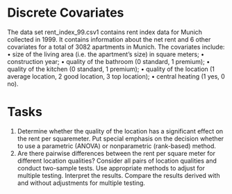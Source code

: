 # Discrete Covariates

The data set rent_index_99.csv1 contains rent index data for Munich collected in 1999. It contains information about the net rent and 6 other covariates for a total of 3082 apartments in Munich. The covariates include:
 • size of the living area (i.e. the apartment’s size) in square meters;
 • construction year;
 • quality of the bathroom (0 standard, 1 premium);
 • quality of the kitchen (0 standard, 1 premium);
 • quality of the location (1 average location, 2 good location, 3 top location);
 • central heating (1 yes, 0 no).

# Tasks
  1. Determine whether the quality of the location has a significant effect on the rent per squaremeter. Put special emphasis on the decision whether to use a parametric (ANOVA) or nonparametric (rank-based) method.
  2. Are there pairwise differences between the rent per square meter for different location qualities? Consider all pairs of location qualities and conduct two-sample tests. Use appropriate methods to adjust for multiple testing. Interpret the results. Compare the results derived with and without adjustments for multiple testing.
